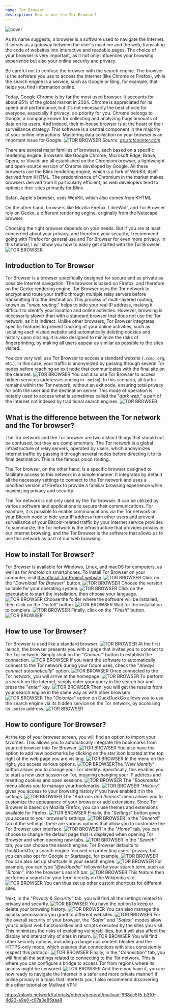 ```yaml
---
name: Tor Browser
description: How to use the Tor Browser?
---
```

![cover](assets/cover.webp)

As its name suggests, a browser is a software used to navigate the Internet. It serves as a gateway between the user's machine and the web, translating the code of websites into interactive and readable pages. The choice of your browser is very important, as it not only influences your browsing experience but also your online security and privacy.

Be careful not to confuse the browser with the search engine. The browser is the software you use to access the Internet (like Chrome or Firefox), while the search engine is a service, such as Google or Bing, for example, that helps you find information online.

Today, Google Chrome is by far the most used browser. It accounts for about 65% of the global market in 2024. Chrome is appreciated for its speed and performance, but it's not necessarily the best choice for everyone, especially if privacy is a priority for you. Chrome belongs to Google, a company known for collecting and analyzing huge amounts of data on its users. And indeed, their in-house browser is at the heart of their surveillance strategy. This software is a central component in the majority of your online interactions. Mastering data collection on your browser is an important issue for Google.
![TOR BROWSER](assets/notext/01.webp)
*Source: [gs.statcounter.com](https://gs.statcounter.com/browser-market-share)*

There are several major families of browsers, each based on a specific rendering engine. Browsers like Google Chrome, Microsoft Edge, Brave, Opera, or Vivaldi are all established on the Chromium browser, a lightweight and open-source version of Chrome developed by Google. All these browsers use the Blink rendering engine, which is a fork of WebKit, itself derived from KHTML. The predominance of Chromium in the market makes browsers derived from it particularly efficient, as web developers tend to optimize their sites primarily for Blink.

Safari, Apple's browser, uses WebKit, which also comes from KHTML.

On the other hand, browsers like Mozilla Firefox, LibreWolf, and Tor Browser rely on Gecko, a different rendering engine, originally from the Netscape browser.

Choosing the right browser depends on your needs. But if you are at least concerned about your privacy, and therefore your security, I recommend going with Firefox for general use and Tor Browser for even more privacy. In this tutorial, I will show you how to easily get started with the Tor Browser.
![TOR BROWSER](assets/notext/02.webp)

## Introduction to Tor Browser

Tor Browser is a browser specifically designed for secure and as private as possible Internet navigation. The browser is based on Firefox, and therefore on the Gecko rendering engine.
Tor Browser uses the Tor network to encrypt and route your traffic through multiple relay servers before transmitting it to the destination. This process of multi-layered routing, known as "*onion routing*," helps to hide your real IP address, making it difficult to identify your location and online activities. However, browsing is necessarily slower than with a standard browser that does not use the Tor network, as it is indirect.
Unlike other browsers, Tor Browser integrates specific features to prevent tracking of your online activities, such as isolating each visited website and automatically deleting cookies and history upon closing. It is also designed to minimize the risks of fingerprinting, by making all users appear as similar as possible to the sites visited.

You can very well use Tor Browser to access a standard website (`.com`, `.org`, etc.). In this case, your traffic is anonymized by passing through several Tor nodes before reaching an exit node that communicates with the final site on the clearnet.
![TOR BROWSER](assets/notext/03.webp)
You can also use Tor Browser to access hidden services (addresses ending in `.onion`). In this scenario, all traffic remains within the Tor network, without an exit node, ensuring total privacy for both the user and the destination server. This mode of operation is notably used to access what is sometimes called the "*dark web*," a part of the Internet not indexed by traditional search engines.
![TOR BROWSER](assets/notext/04.webp)

## What is the difference between the Tor network and the Tor browser?

The Tor network and the Tor browser are two distinct things that should not be confused, but they are complementary. The Tor network is a global infrastructure of relay servers, operated by users, which anonymizes Internet traffic by passing it through several nodes before directing it to its final destination. This is the famous onion routing.

The Tor browser, on the other hand, is a specific browser designed to facilitate access to this network in a simple manner. It integrates by default all the necessary settings to connect to the Tor network and uses a modified version of Firefox to provide a familiar browsing experience while maximizing privacy and security.

The Tor network is not only used by the Tor browser. It can be utilized by various software and applications to secure their communications. For example, it is possible to enable communications via the Tor network on your Bitcoin node to hide your IP address from other users and prevent surveillance of your Bitcoin-related traffic by your internet service provider.
To summarize, the Tor network is the infrastructure that provides privacy in our internet browsing, and the Tor Browser is the software that allows us to use this network as part of our web browsing.

## How to install Tor Browser?

Tor Browser is available for Windows, Linux, and macOS for computers, as well as for Android on smartphones. To install Tor Browser on your computer, visit [the official Tor Project website](https://www.torproject.org/).
![TOR BROWSER](assets/notext/05.webp)
Click on the "*Download Tor Browser*" button.
![TOR BROWSER](assets/notext/06.webp)
Choose the version suitable for your operating system.
![TOR BROWSER](assets/notext/07.webp)
Click on the executable to start the installation, then choose your language.
![TOR BROWSER](assets/notext/08.webp)
Choose the folder where the software will be installed, then click on the "*Install*" button.
![TOR BROWSER](assets/notext/09.webp)
Wait for the installation to complete.
![TOR BROWSER](assets/notext/10.webp)
Finally, click on the "*Finish*" button.
![TOR BROWSER](assets/notext/11.webp)

## How to use Tor Browser?

Tor Browser is used like a standard browser.
![TOR BROWSER](assets/notext/12.webp)
At the first launch, the browser presents you with a page that invites you to connect to the Tor network. Simply click on the "*Connect*" button to establish the connection.
![TOR BROWSER](assets/notext/13.webp)
If you want the software to automatically connect to the Tor network during your future uses, check the "*Always connect automatically*" option.
![TOR BROWSER](assets/notext/14.webp)
Once connected to the Tor network, you will arrive at the homepage.
![TOR BROWSER](assets/notext/15.webp)
To perform a search on the Internet, simply enter your query in the search bar and press the "*enter*" key.
![TOR BROWSER](assets/notext/16.webp)
Then, you will get the results from your search engine in the same way as with other browsers.
![TOR BROWSER](assets/notext/17.webp)
The "*Onionize*" option on DuckDuckGo allows you to use the search engine via its hidden service on the Tor network, by accessing its `.onion` address.
![TOR BROWSER](assets/notext/18.webp)

## How to configure Tor Browser?

At the top of your browser screen, you will find an option to import your favorites. This allows you to automatically integrate the bookmarks from your old browser into Tor Browser.
![TOR BROWSER](assets/notext/19.webp)
You also have the option to add new bookmarks by clicking on the star icon located at the top right of the web page you are visiting.
![TOR BROWSER](assets/notext/20.webp)
In the menu on the right, you access various options.
![TOR BROWSER](assets/notext/21.webp)The "*New identity*" button allows you to change your Tor identity. Specifically, this enables you to start a new user session on Tor, meaning changing your IP address and resetting cookies and open sessions.
![TOR BROWSER](assets/notext/22.webp)
The "*Bookmarks*" menu allows you to manage your bookmarks.
![TOR BROWSER](assets/notext/23.webp)
"*History*" gives you access to your browsing history if you have enabled it in the settings.
![TOR BROWSER](assets/notext/24.webp)
The "*Add-ons and themes*" menu allows you to customize the appearance of your browser or add extensions. Since Tor Browser is based on Mozilla Firefox, you can use themes and extensions available for Firefox.
![TOR BROWSER](assets/notext/25.webp)
Finally, the "*Settings*" button gives you access to your browser's settings.
![TOR BROWSER](assets/notext/26.webp)
In the "*General*" tab of the settings, there are various options that allow you to customize the Tor Browser user interface.
![TOR BROWSER](assets/notext/27.webp)
In the "*Home*" tab, you can choose to change the default page that is displayed when opening Tor Browser and when opening new tabs.
![TOR BROWSER](assets/notext/28.webp)
In the "*Search*" tab, you can choose the search engine. Tor Browser defaults to DuckDuckGo, a search engine focused on protecting users' privacy, but you can also opt for Google or Startpage, for example.
![TOR BROWSER](assets/notext/29.webp)
You can also set up shortcuts in your search engine.
![TOR BROWSER](assets/notext/30.webp)
For example, you can type "*@wikipedia*" followed by your search term, such as "*Bitcoin*", into the browser's search bar.
![TOR BROWSER](assets/notext/31.webp)
This feature then performs a search for your term directly on the Wikipedia site.
![TOR BROWSER](assets/notext/32.webp)
You can thus set up other custom shortcuts for different sites.

Next, in the "*Privacy & Security*" tab, you will find all the settings related to privacy and security.
![TOR BROWSER](assets/notext/33.webp)
You have the option to keep or delete your browsing history.
![TOR BROWSER](assets/notext/34.webp)
You can also manage the access permissions you grant to different websites.
![TOR BROWSER](assets/notext/35.webp)
For the overall security of your browser, the "*Safer*" and "*Safest*" modes allow you to adjust web functionalities and scripts executed by the sites you visit. This minimizes the risks of exploiting vulnerabilities, but it will also affect the display and interactivity of sites in return. ![TOR BROWSER](assets/notext/36.webp) You will find other security options, including a dangerous content blocker and the HTTPS-only mode, which ensures that connections with sites consistently respect this protocol. ![TOR BROWSER](assets/notext/37.webp) Finally, in the "*Connection*" tab, you will find all the settings related to connecting to the Tor network. This is where you can configure a bridge to access Tor from regions where its access might be censored. ![TOR BROWSER](assets/notext/38.webp) And there you have it, you are now ready to navigate the Internet in a safer and more private manner! If online privacy is a topic that interests you, I also recommend discovering this other tutorial on Mullvad VPN:

https://planb.network/tutorials/others/general/mullvad-968ec5f5-b3f0-4d23-a9e0-c07a3e85aaa8
